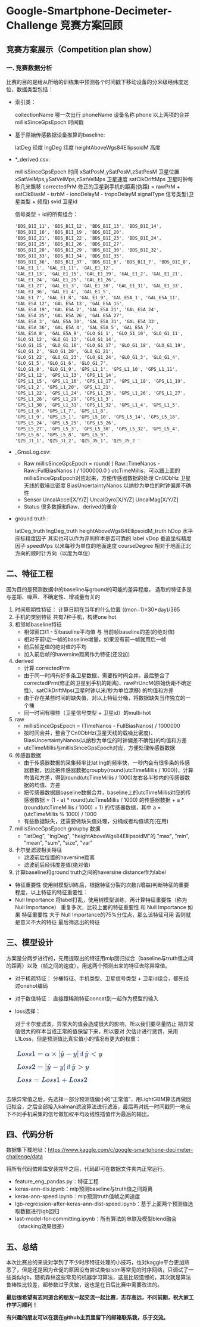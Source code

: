 # Google-Smartphone-Decimeter-Challenge 竞赛方案回顾






## 竞赛方案展示（Competition plan show）

### 一. 竞赛数据分析

比赛的目的是给从所给的训练集中预测各个时间戳下移动设备的分米级经纬度定位，数据类型包括：

* 索引类：

  collectionName 哪一次出行
  phoneName 设备名称
  phone 以上两项的合并
  millisSinceGpsEpoch 时间戳

* 基于原始传感数据设备推算的baseline:

  latDeg 经度
  lngDeg 纬度
  heightAboveWgs84EllipsoidM 高度

* *_derived.csv:

  millisSinceGpsEpoch 时间
  xSatPosM,ySatPosM,zSatPosM 卫星位置
  xSatVelMps,ySatVelMps,zSatVelMps 卫星速度
  satClkDriftMps 卫星时钟每秒几米飘移
  correctedPrM 修正的卫星到手机的距离(伪距) = rawPrM + satClkBiasM - isrbM - ionoDelayM - tropoDelayM
  signalType 信号类型(卫星类型 + 频段)
  svid 卫星id

  信号类型 + id的所有组合：

  ```
  'BDS_B1I_11', 'BDS_B1I_12', 'BDS_B1I_13', 'BDS_B1I_14', 'BDS_B1I_16', 'BDS_B1I_19', 'BDS_B1I_20',
  'BDS_B1I_21', 'BDS_B1I_22', 'BDS_B1I_23', 'BDS_B1I_24', 'BDS_B1I_25', 'BDS_B1I_26', 'BDS_B1I_27',
  'BDS_B1I_28', 'BDS_B1I_29', 'BDS_B1I_30', 'BDS_B1I_32', 'BDS_B1I_33', 'BDS_B1I_34', 'BDS_B1I_35',
  'BDS_B1I_36', 'BDS_B1I_37', 'BDS_B1I_6', 'BDS_B1I_7', 'BDS_B1I_8', 'GAL_E1_1', 'GAL_E1_11', 'GAL_E1_12',
  'GAL_E1_13', 'GAL_E1_15', 'GAL_E1_19', 'GAL_E1_2', 'GAL_E1_21', 'GAL_E1_24', 'GAL_E1_25', 'GAL_E1_26',
  'GAL_E1_27', 'GAL_E1_3', 'GAL_E1_30', 'GAL_E1_31', 'GAL_E1_33', 'GAL_E1_36', 'GAL_E1_4', 'GAL_E1_5',
  'GAL_E1_7', 'GAL_E1_8', 'GAL_E1_9', 'GAL_E5A_1', 'GAL_E5A_11', 'GAL_E5A_12', 'GAL_E5A_13', 'GAL_E5A_15',
  'GAL_E5A_19', 'GAL_E5A_2', 'GAL_E5A_21', 'GAL_E5A_24', 'GAL_E5A_25', 'GAL_E5A_26', 'GAL_E5A_27',
  'GAL_E5A_3', 'GAL_E5A_30', 'GAL_E5A_31', 'GAL_E5A_33', 'GAL_E5A_36', 'GAL_E5A_4', 'GAL_E5A_5', 'GAL_E5A_7',
  'GAL_E5A_8', 'GAL_E5A_9', 'GLO_G1_1', 'GLO_G1_10', 'GLO_G1_11', 'GLO_G1_12', 'GLO_G1_13', 'GLO_G1_14',
  'GLO_G1_15', 'GLO_G1_16', 'GLO_G1_17', 'GLO_G1_18', 'GLO_G1_19', 'GLO_G1_2', 'GLO_G1_20', 'GLO_G1_21',
  'GLO_G1_22', 'GLO_G1_23', 'GLO_G1_24', 'GLO_G1_3', 'GLO_G1_4', 'GLO_G1_5', 'GLO_G1_6', 'GLO_G1_7',
  'GLO_G1_8', 'GLO_G1_9', 'GPS_L1_1', 'GPS_L1_10', 'GPS_L1_11', 'GPS_L1_12', 'GPS_L1_13', 'GPS_L1_14',
  'GPS_L1_15', 'GPS_L1_16', 'GPS_L1_17', 'GPS_L1_18', 'GPS_L1_19', 'GPS_L1_2', 'GPS_L1_20', 'GPS_L1_21',
  'GPS_L1_22', 'GPS_L1_24', 'GPS_L1_25', 'GPS_L1_26', 'GPS_L1_27', 'GPS_L1_28', 'GPS_L1_29', 'GPS_L1_3',
  'GPS_L1_30', 'GPS_L1_31', 'GPS_L1_32', 'GPS_L1_4', 'GPS_L1_5', 'GPS_L1_6', 'GPS_L1_7', 'GPS_L1_8',
  'GPS_L1_9', 'GPS_L5_1', 'GPS_L5_10', 'GPS_L5_14', 'GPS_L5_18', 'GPS_L5_24', 'GPS_L5_25', 'GPS_L5_26',
  'GPS_L5_27', 'GPS_L5_3', 'GPS_L5_30', 'GPS_L5_32', 'GPS_L5_4', 'GPS_L5_6', 'GPS_L5_8', 'GPS_L5_9',
  'QZS_J1_1', 'QZS_J1_2', 'QZS_J5_1', 'QZS_J5_2 '
  ```

* _GnssLog.csv:
  - Raw
    millisSinceGpsEpoch = round( ( Raw::TimeNanos - Raw::FullBiasNanos ) / 1000000.0 )
    utcTimeMillis，可以跟上面的millisSinceGpsEpoch对应起来，方便传感器数据的处理
    Cn0DbHz 卫星天线的载噪比密度
    BiasUncertaintyNanos 以纳秒为单位的时钟偏差不确性
  - Sensor
    UncalAccel[X/Y/Z]
    UncalGyro[X/Y/Z]
    UncalMag[X/Y/Z]
  - Status 很多数据和Raw、derived的重合

* ground truth :

  latDeg_truth
  lngDeg_truth
  heightAboveWgs84EllipsoidM_truth
  hDop 水平座标精度因子 其实也可以作为评判样本是否可靠的 label
  vDop 垂直坐标精度因子
  speedMps 以米每秒为单位的地面速度
  courseDegree 相对于地面正北方向的顺时针方向（以度为单位）



## 二、特征工程

因为目的是预测数据中的baseline与ground的可能的差异程度，
选取的特征多是与差距、噪声、不确定性、增减量有关的

1. 时间周期性特征：
   计算日期在当年的什么位置 ((mon−1)×30+day)/365
2. 手机的类别特征
   共有7种手机，构建one hot
3. 相邻帧baseline特征
   - 相邻窗口(1 - 5)baseline平均值 与 当前帧baseline的差(的绝对值)
   - 相对于前\后一帧的baseline增量，如果没有前一帧就用后一帧
   - 前后帧差值的绝对值的平均
   - 加入前后帧的haversine距离作为特征(还没加)
4. derived
   - 计算 correctedPrm
   - 由于同一时间有好多条卫星数据，需要按时间合并，最后整合了 correctedPrm(修正的卫星到手机的距离)、rawPrUncM(原始伪距不确定性)、satClkDriftMps(卫星时钟以米/秒为单位漂移) 的均值和方差
   - 由于存在某些时间的缺失值，对以上特征分桶，将数据缺失当作独立的一个桶
   - 同一时间有哪些（卫星信号类型 + 卫星id）的multi-hot
5. raw
   - millisSinceGpsEpoch = (TimeNanos - FullBiasNanos) / 1000000
   - 按时间合并，整合了Cn0DbHz(卫星天线的载噪比密度)、BiasUncertaintyNanos(以纳秒为单位的时钟偏差不确性)的均值和方差
   - utcTimeMillis与millisSinceGpsEpoch对应，方便处理传感器数据
6. 传感器数据
   - 由于传感器数据的采集频率比lat lng的频率快，一秒内会有很多条的传感器数据，因此把传感器数据groupby(round(utcTimeMillis / 1000))，计算均值和方差，得到round(utcTimeMillis / 1000)左右各半秒内的传感器数据的均值、方差
   - 把传感器数据跟baseline数据合并，baseline上的utcTimeMillis对应的传感器数据 = (1 - a) * round(utcTimeMillis / 1000) 的传感器数据 + a * (round(utcTimeMillis / 1000) + 1) 的传感器数据，其中 a = (utcTimeMillis % 1000) / 1000
   - 有些数据缺失，还需要做缺失值处理，分桶或者均值填充(在用)
7. millisSinceGpsEpoch groupby 数据
   - "latDeg", "lngDeg", "heightAboveWgs84EllipsoidM"的 "max", "min", "mean", "sum", "size", "var"
8. 卡尔曼滤波相关特征
   - 滤波前后位置的haversine距离
   - 滤波前后经纬度差值(绝对值)
9. 计算baseline和ground truth之间的haversine distance作为label

- 特征重要性
  使用树模型训练后，根据特征分裂的次数(\增益)判断特征的重要程度，以上特征的特征重要性：
- Null Importance
  将label打乱，使用树模型训练，再计算特征重要性（称为 Null Importance）
  重复多次，比较上面的特征重要性 和 Null Importance
  如果 特征重要性 大于 Null Importance的75%分位点，那么该特征可用
  否则就是意义不大的特征
  最后筛选出的特征

## 三、模型设计

方案是分两步进行的，先用提取出的特征用mlp回归拟合（baseline与truth值之间的距离）以及（帧之间的速度），用这两个预测出来的特征去除异常值。

* 对于稀疏特征：
  分桶特征、手机类型、卫星信号类型 + 卫星id组合，都先经过onehot编码

* 对于数值特征：
  直接跟稀疏特征concat到一起作为模型的输入

* loss选择：

  对于卡尔曼滤波，异常大的值会造成很大的影响，所以我们要尽量防止 把异常值很大的样本当成正常的值保留下来，所以要对 欠估计进行惩罚，采用L1Loss，但是预测值比真实值小的情况有更大的权重：

  

  ![image-20210805115620895](./image-20210805115620895.png)

  

去除异常值之后，先选择一部分预测值偏小的“正常值”，用LightGBM算法再做回归拟合，之后全部接入kalman滤波算法进行滤波，最后再对统一时间戳同一地点下不同手机采集的信号做加权平均及线性插值作为最后的输出。

## 四、代码分析

数据集下载地址：https://www.kaggle.com/c/google-smartphone-decimeter-challenge/data

将所有代码依赖库安装完毕之后，代码即可在数据文件夹内正常运行。

* feature_eng_pandas.py：特征工程
* keras-ann-dis.ipynb：mlp预测baseline与truth值之间距离
* keras-ann-speed.ipynb：mlp预测truth值帧之间速度
* lgb-regression-after-keras-ann-dist-speed.ipynb：基于上面两个预测值选取数据进行lgb回归
* last-model-for-committing.ipynb：所有算法的串联及模型blend融合（stacking效果很差）

## 五、总结

本次比赛总的来说对学到了不少时序特征处理的小技巧，也对kaggle平台更加熟悉了，但是还是因为仓促的原因没有尝试类似lstm等常见的时序网络，只调试了一些类似lgb，随机森林这些常见的机器学习算法，这是比较遗憾的，其次就是算法鲁棒性比较差，超参数过于灵敏，这也是在日后比赛中需要改进的。





**最后很希望有志同道合的朋友一起交流一起比赛，志存高远，不问前期，祝大家工作学习顺利！**

**有兴趣的朋友可以在我在github主页里留下的邮箱联系我，乐于交流。**

